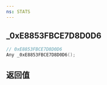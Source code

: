 ```yaml
---
ns: STATS
---
```

## _0xE8853FBCE7D8D0D6

```c
// 0xE8853FBCE7D8D0D6
Any _0xE8853FBCE7D8D0D6();
```


## 返回值
